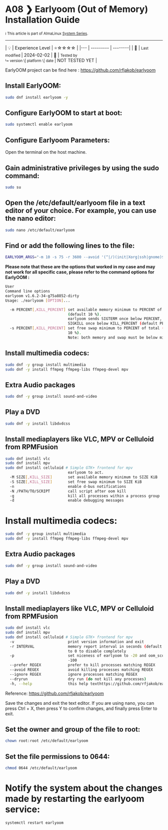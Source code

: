 # A08 ❯ Earlyoom (Out of Memory) Installation Guide
<small>ℹ️ This article is part of AlmaLinux [System Series](/series/).</small>
<hr>
| 💡 | Experience Level  | ⭐☆☆☆☆ |
|--- | --------- | --------|
| 📆 | <small>Last modified </small>| 2024-02-02
| 🔧 | <small>Tested by <br> ↳ version \| platform \| date </small>| NOT TESTED YET |

EarlyOOM project can be find here : https://github.com/rfjakob/earlyoom

## Install EarlyOOM:
```bash
sudo dnf install earlyoom -y
```

## Configure EarlyOOM to start at boot:
```bash
sudo systemctl enable earlyoom
```

## Configure Earlyoom Parameters:

Open the terminal on the host machine.

## Gain administrative privileges by using the sudo command:
```bash
sudo su
```

## Open the /etc/default/earlyoom file in a text editor of your choice. For example, you can use the nano editor:
```bash
sudo nano /etc/default/earlyoom
```

## Find or add the following lines to the file:
```bash
EARLYOOM_ARGS="-m 10 -s 75 -r 3600 --avoid '(^|/)(init|Xorg|ssh|gnome)$'"
```

**Please note that these are the options that worked in my case and may not work for all specific case, please refer to the command options for EarlyOOM :**
```bash
User
Command line options
earlyoom v1.6.2-34-g75a8852-dirty
Usage: ./earlyoom [OPTION]...

  -m PERCENT[,KILL_PERCENT] set available memory minimum to PERCENT of total
                            (default 10 %).
                            earlyoom sends SIGTERM once below PERCENT, then
                            SIGKILL once below KILL_PERCENT (default PERCENT/2).
  -s PERCENT[,KILL_PERCENT] set free swap minimum to PERCENT of total (default
                            10 %).
                            Note: both memory and swap must be below minimum for
```
## Install multimedia codecs:

```bash
sudo dnf -y group install multimedia
sudo dnf -y install ffmpeg ffmpeg-libs ffmpeg-devel mpv
```

## Extra Audio packages
```bash
sudo dnf -y group install sound-and-video
```

## Play a DVD
```bash
sudo dnf -y install libdvdcss
```

## Install mediaplayers like VLC, MPV or Celluloid from RPMFusion
```bash
sudo dnf install vlc
sudo dnf install mpv
sudo dnf install celluloid # Simple GTK+ frontend for mpv
                            earlyoom to act.
  -M SIZE[,KILL_SIZE]       set available memory minimum to SIZE KiB
  -S SIZE[,KILL_SIZE]       set free swap minimum to SIZE KiB
  -n                        enable d-bus notifications
  -N /PATH/TO/SCRIPT        call script after oom kill
  -g                        kill all processes within a process group
  -d                        enable debugging messages
```

# Install multimedia codecs:

```bash
sudo dnf -y group install multimedia
sudo dnf -y install ffmpeg ffmpeg-libs ffmpeg-devel mpv
```

## Extra Audio packages
```bash
sudo dnf -y group install sound-and-video
```

## Play a DVD
```bash
sudo dnf -y install libdvdcss
```

## Install mediaplayers like VLC, MPV or Celluloid from RPMFusion
```bash
sudo dnf install vlc
sudo dnf install mpv
sudo dnf install celluloid # Simple GTK+ frontend for mpv
  -v                        print version information and exit
  -r INTERVAL               memory report interval in seconds (default 1), set
                            to 0 to disable completely
  -p                        set niceness of earlyoom to -20 and oom_score_adj to
                            -100
  --prefer REGEX            prefer to kill processes matching REGEX
  --avoid REGEX             avoid killing processes matching REGEX
  --ignore REGEX            ignore processes matching REGEX
  --dryrun                  dry run (do not kill any processes)
  -h, --help                this help texthttps://github.com/rfjakob/earlyoom
```
Reference: https://github.com/rfjakob/earlyoom

Save the changes and exit the text editor. If you are using nano, you can press Ctrl + X, then press Y to confirm changes, and finally press Enter to exit.

## Set the owner and group of the file to root:
```bash
chown root:root /etc/default/earlyoom
```

## Set the file permissions to 0644:
```bash
chmod 0644 /etc/default/earlyoom
```

# Notify the system about the changes made by restarting the earlyoom service:
```bash
systemctl restart earlyoom
``` 
